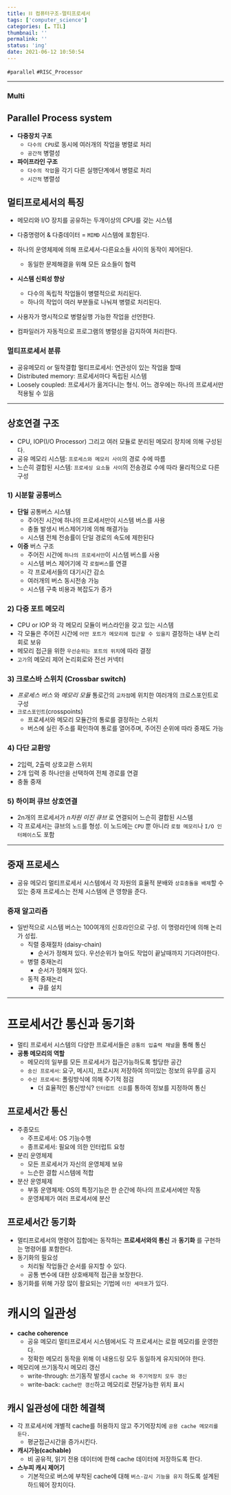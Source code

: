 ```yaml
---
title: ⛓ 컴퓨터구조-멀티프로세서
tags: ['computer_science']
categories: [☁️ TIL]
thumbnail: ''
permalink: ''
status: 'ing'
date: 2021-06-12 10:50:54
---
```



`#parallel` `#RISC_Processor`
<!-- excerpt -->
<!-- toc -->

---

### Multi


## Parallel Process system

- __다중장치 구조__
    - `다수의 CPU`로 동시에 여러개의 작업을 병렬로 처리
    - `공간적` 병렬성
- __파이프라인 구조__
    - `다수의 작업`을 각기 다른 실행단계에서 병렬로 처리
    - `시간적` 병렬성

## 멀티프로세서의 특징
- 메모리와 I/O 장치를 공유하는 두개이상의 CPU를 갖는 시스템
- 다중명령어 & 다중데이터 = `MIMD` 시스템에 포함된다.
- 하나의 운영체제에 의해 프로세서-다른요소들 사이의 동작이 제어된다.
    - 동일한 문제해결을 위해 모든 요소들이 협력
- __시스템 신뢰성 향상__
    - 다수의 독립적 작업들이 병렬적으로 처리된다.
    - 하나의 작업이 여러 부분들로 나눠져 병렬로 처리된다.

- 사용자가 명시적으로 병렬실행 가능한 작업을 선언한다.
- 컴파일러가 자동적으로 프로그램의 병렬성을 감지하여 처리한다.

### 멀티프로세서 분류
- 공유메모리 or 밀착결합 멀티프로세서: 연관성이 있는 작업을 할때
- Distributed memory: 프로세서마다 독립된 시스템
- Loosely coupled: 프로세서가 옮겨다니는 형식. 어느 경우에는 하나의 프로세서만 적용될 수 있음

---

## 상호연결 구조
- CPU, IOP(I/O Processor) 그리고 여러 모듈로 분리된 메모리 장치에 의해 구성된다.
- 공유 메모리 시스템: `프로세스와 메모리 사이`의 경로 수에 따름
- 느슨히 결합된 시스템: `프로세싱 요소들 사이`의 전송경로 수에 따라 물리적으로 다른 구성

### 1) 시분할 공통버스

- __단일__ 공통버스 시스템
    - 주어진 시간에 하나의 프로세서만이 시스템 버스를 사용
    - 충돌 발생시 버스제어기에 의해 해결가능
    - 시스템 전체 전송률이 단일 경로의 속도에 제한된다
- __이중__ 버스 구조
    - 주어진 시간에 `하나의 프로세서만`이 시스템 버스를 사용
    - 시스템 버스 제어기에 각 `로컬버스`를 연결
    - 각 프로세서들의 대기시간 감소
    - 여러개의 버스 동시전송 가능
    - 시스템 구축 비용과 복잡도가 증가

### 2) 다중 포트 메모리
- CPU or IOP 와 각 메모리 모듈이 버스라인을 갖고 있는 시스템
- 각 모듈은 주어진 시간에 `어떤 포트가 메모리에 접근할 수 있을지` 결정하는 내부 논리회로 보유
- 메모리 접근을 위한 `우선순위는 포트의 위치`에 따라 결정
- `고가`의 메모리 제어 논리회로와 전선 커넥터

### 3) 크로스바 스위치 (Crossbar switch)
- _프로세스 버스_ 와 _메모리 모듈_ 통로간의 `교차점`에 위치한 여러개의 크로스포인트로 구성
- `크로스포인트`(crosspoints)
    - 프로세서와 메모리 모듈간의 통로를 결정하는 스위치
    - 버스에 실린 주소를 확인하여 통로를 열어주며, 주어진 순위에 따라 중재도 가능

### 4) 다단 교환망
- 2입력, 2출력 상호교환 스위치
- 2개 입력 중 하나만을 선택하여 전체 경로를 연결
- 충돌 중재

### 5) 하이퍼 큐브 상호연결
- 2<super>n</super>개의 프로세서가 _n차원 이진 큐브_ 로 연결되어 느슨히 결합된 시스템
- 각 프로세서는 큐브의 `노드`를 형성. 이 노드에는 `CPU` 뿐 아니라 `로컬 메모리`나 `I/O 인터페이스`도 포함

---

## 중재 프로세스
- 공유 메모리 멀티프로세서 시스템에서 각 자원의 효율적 분배와 `상호충돌을 배제`할 수 있는 중재 프로세스는 전체 시스템에 큰 영향을 준다.

### 중재 알고리즘
- 일반적으로 시스템 버스는 100여개의 신호라인으로 구성. 이 명령라인에 의해 논리가 성립.
    - 직렬 중재절차 (daisy-chain)
        - 순서가 정해져 있다. 우선순위가 높아도 작업이 끝날때까지 기다려야한다.
    - 병렬 중재논리
        - 순서가 정해져 있다.
    - 동적 중재논리
        - 큐를 설치

---

# 프로세서간 통신과 동기화
- 멀티 프로세서 시스템의 다양한 프로세서들은 `공통의 입출력 채널`을 통해 통신
- __공통 메모리의 역할__
    - 메모리의 일부를 모든 프로세서가 접근가능하도록 할당한 공간
    - `송신 프로세서`: 요구, 메시지, 프로시저 저장하여 의미있는 정보의 유무를 공지
    - `수신 프로세서`: 폴링방식에 의해 주기적 점검
        - 더 효율적인 통신방식? `인터럽트 신호`를 통하여 정보를 지정하여 통신

## 프로세서간 통신
- 주종모드
    - 주프로세서: OS 기능수행
    - 종프로세서: 필요에 의한 인터럽트 요청
- 분리 운영체제
    - 모든 프로세서가 자신의 운영체제 보유
    - 느슨한 결합 시스템에 적합
- 분산 운영체제
    - 부동 운영체제: OS의 특정기능은 한 순간에 하나의 프로세서에만 작동
    - 운영체제가 여러 프로세서에 분산

## 프로세서간 동기화
- 멀티프로세서의 명령어 집합에는 동작하는 __프로세서와의 통신__ 과 __동기화__ 를 구현하는 명령어를 포함한다.
- 동기화의 필요성
    - 처리될 작업들간 순서를 유지할 수 있다.
    - 공통 변수에 대한 상호배제적 접근을 보장한다.
- 동기화를 위해 가장 많이 활요되는 기법에 `이진 세마포`가 있다.

# 캐시의 일관성
- __cache coherence__
    - 공유 메모리 멀티프로세서 시스템에서도 각 프로세서는 로컬 메모리를 운영한다.
    - 정확한 메모리 동작을 위해 이 내용드링 모두 동일하게 유지되어야 한다.
- 메모리에 쓰기동작시 메모리 갱신
    - write-through: 쓰기동작 발생시 `cache 와 주기억장치 모두 갱신`
    - write-back: `cache만 갱신`하고 메모리로 전달가능한 위치 표시

## 캐시 일관성에 대한 헤결책
- 각 프로세서에 개별적 cache를 허용하지 않고 주기억장치에 `공용 cache 메모리를 둔다.`
    - 평균접근시간을 증가시킨다.
- __캐시가능(cachable)__
    - 비 공유적, 읽기 전용 데이터에 한해 cache 데이터에 저장하도록 한다.
- __스누피 캐시 제어기__
    - 기본적으로 버스에 부착된 cache에 대해 `버스-감시 기능을 유지` 하도록 설계된 하드웨어 장치이다.